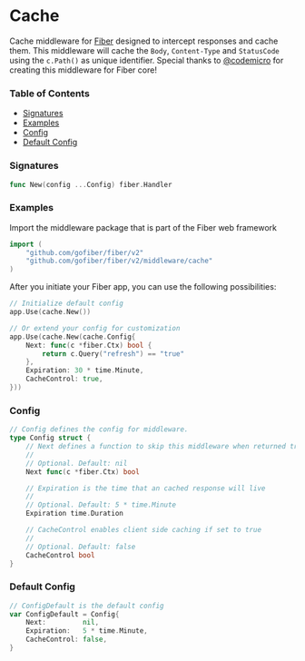# Cache
Cache middleware for [Fiber](https://github.com/gofiber/fiber) designed to intercept responses and cache them. This middleware will cache the `Body`, `Content-Type` and `StatusCode` using the `c.Path()` as unique identifier. Special thanks to [@codemicro](https://github.com/codemicro/fiber-cache) for creating this middleware for Fiber core!

### Table of Contents
- [Signatures](#signatures)
- [Examples](#examples)
- [Config](#config)
- [Default Config](#default-config)


### Signatures
```go
func New(config ...Config) fiber.Handler
```

### Examples
Import the middleware package that is part of the Fiber web framework
```go
import (
	"github.com/gofiber/fiber/v2"
	"github.com/gofiber/fiber/v2/middleware/cache"
)
```

After you initiate your Fiber app, you can use the following possibilities:
```go
// Initialize default config
app.Use(cache.New())

// Or extend your config for customization
app.Use(cache.New(cache.Config{
	Next: func(c *fiber.Ctx) bool {
		return c.Query("refresh") == "true"
	},
	Expiration: 30 * time.Minute,
	CacheControl: true,
}))
```

### Config
```go
// Config defines the config for middleware.
type Config struct {
	// Next defines a function to skip this middleware when returned true.
	//
	// Optional. Default: nil
	Next func(c *fiber.Ctx) bool

	// Expiration is the time that an cached response will live
	//
	// Optional. Default: 5 * time.Minute
	Expiration time.Duration

	// CacheControl enables client side caching if set to true
	//
	// Optional. Default: false
	CacheControl bool
}
```

### Default Config
```go
// ConfigDefault is the default config
var ConfigDefault = Config{
	Next:         nil,
	Expiration:   5 * time.Minute,
	CacheControl: false,
}
```
